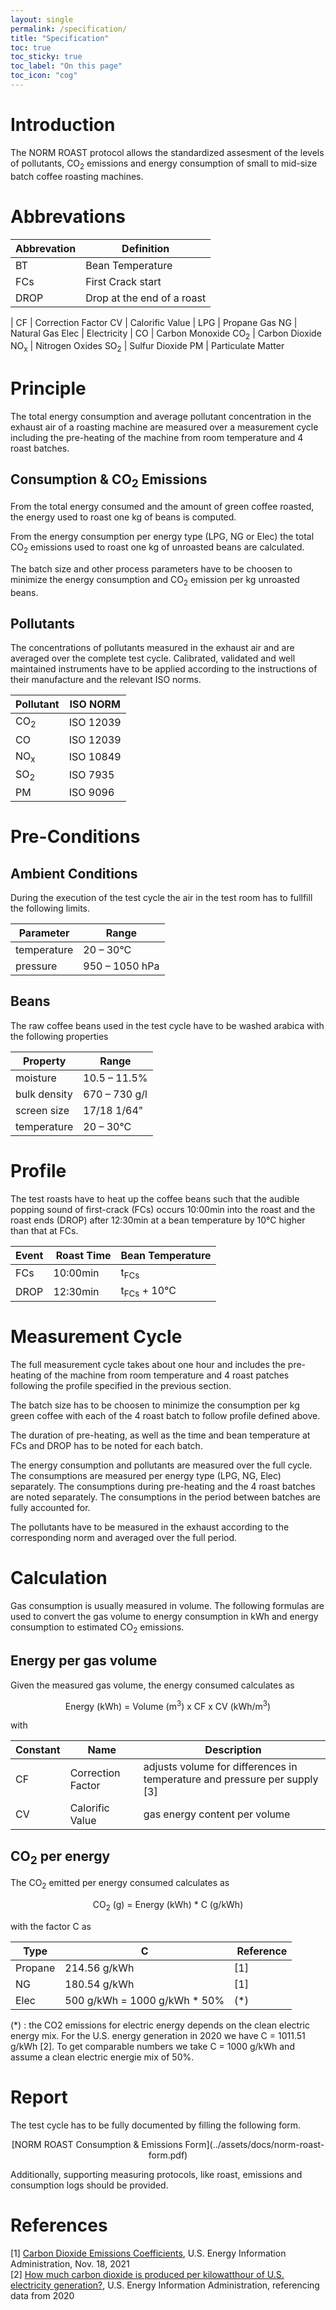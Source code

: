 ```yaml
---
layout: single
permalink: /specification/
title: "Specification"
toc: true
toc_sticky: true
toc_label: "On this page"
toc_icon: "cog"
---
```


# Introduction

The NORM ROAST protocol allows the standardized assesment of the levels of pollutants, CO<sub>2</sub> emissions and energy consumption of small to mid-size batch coffee roasting machines.

# Abbrevations

Abbrevation  | Definition
------------- | -------------
BT | Bean Temperature
FCs | First Crack start
DROP | Drop at the end of a roast
|
CF | Correction Factor
CV | Calorific Value
|
LPG  | Propane Gas
NG   | Natural Gas
Elec | Electricity
|
CO  | Carbon Monoxide
CO<sub>2</sub> | Carbon Dioxide
NO<sub>x</sub> | Nitrogen Oxides
SO<sub>2</sub> | Sulfur Dioxide
PM  | Particulate Matter


# Principle

The total energy consumption and average pollutant concentration in the exhaust air of a roasting machine are measured over a measurement cycle including the pre-heating of the machine from room temperature and 4 roast batches. 

## Consumption & CO<sub>2</sub> Emissions

From the total energy consumed and the amount of green coffee roasted, the energy used to roast one kg of beans is computed. 

From the energy consumption per energy type (LPG, NG or Elec) the total CO<sub>2</sub> emissions used to roast one kg of unroasted beans are calculated. 

The batch size and other process parameters have to be choosen to minimize the energy consumption and CO<sub>2</sub> emission per kg unroasted beans.

## Pollutants
 
The concentrations of pollutants measured in the exhaust air and are averaged over the complete test cycle. Calibrated, validated and well maintained instruments have to be applied according to the instructions of their manufacture and the relevant ISO norms.

Pollutant  | ISO NORM
---------- | -------------
CO<sub>2</sub> | ISO 12039
CO  | ISO 12039
NO<sub>x</sub> | ISO 10849
SO<sub>2</sub> | ISO 7935
PM  | ISO 9096


# Pre-Conditions

## Ambient Conditions

During the execution of the test cycle the air in the test room has to fullfill the following limits.

Parameter   | Range
----------- | -----
temperature | 20 – 30°C
pressure    | 950 – 1050 hPa

## Beans

The raw coffee beans used in the test cycle have to be washed arabica with the following properties

Property | Range
-------- | -----
moisture | 10.5 – 11.5%
bulk density | 670 – 730 g/l
screen size | 17/18 1/64"
temperature | 20 – 30°C

# Profile

The test roasts have to heat up the coffee beans such that the audible popping sound of first-crack (FCs) occurs 10:00min into the roast and the roast ends (DROP) after 12:30min at a bean temperature by 10°C higher than that at FCs.

Event | Roast Time | Bean Temperature
----- | ---------- | ----------------
FCs   | 10:00min   | t<sub>FCs</sub>
DROP  | 12:30min   | t<sub>FCs</sub> + 10°C
    

# Measurement Cycle

The full measurement cycle takes about one hour and includes the pre-heating of the machine from room temperature and 4 roast patches following the profile specified in the previous section.

The batch size has to be choosen to minimize the consumption per kg green coffee with each of the 4 roast batch to follow profile defined above. 

The duration of pre-heating, as well as the time and bean temperature at FCs and DROP has to be noted for each batch.

The energy consumption and pollutants are measured over the full cycle. The consumptions are measured per energy type (LPG, NG, Elec) separately. The consumptions during pre-heating and the 4 roast batches are noted separately. The consumptions in the period between batches are fully accounted for.

The pollutants have to be measured in the exhaust according to the corresponding norm and averaged over the full period.



# Calculation

Gas consumption is usually measured in volume. The following formulas are used to convert the gas volume to energy consumption in kWh and energy consumption to estimated CO<sub>2</sub> emissions.

## Energy per gas volume

Given the measured gas volume, the energy consumed calculates as

<center>
Energy (kWh) = Volume (m<sup>3</sup>) x CF x CV (kWh/m<sup>3</sup>)
</center>

with

Constant | Name | Description 
-------- | ---- | -----------
CF | Correction Factor | adjusts volume for differences in temperature and pressure per supply [3]
CV | Calorific Value | gas energy content per volume



## CO<sub>2</sub> per energy

The CO<sub>2</sub> emitted per energy consumed calculates as

<center>
CO<sub>2</sub> (g) = Energy (kWh) * C (g/kWh)
</center>

with the factor C as

Type | C | Reference
----- | ---- | ----
Propane | 214.56 g/kWh | [1]
NG |      180.54 g/kWh | [1]
Elec |    500 g/kWh = 1000 g/kWh * 50% | (*)

(*) :  the CO2 emissions for electric energy depends on the clean electric energy mix. For the U.S. energy generation in 2020 we have C = 1011.51 g/kWh [2]. To get comparable numbers we take C = 1000 g/kWh and assume a clean electric energie mix of 50%.



# Report

The test cycle has to be fully documented by filling the following form.

<center>
[NORM ROAST Consumption & Emissions Form](../assets/docs/norm-roast-form.pdf)
</center>

Additionally, supporting measuring protocols, like roast, emissions and consumption logs should be provided.


# References

[1] [Carbon Dioxide Emissions Coefficients](https://www.eia.gov/environment/emissions/co2_vol_mass.php), U.S. Energy Information Administration, Nov. 18, 2021  
[2] [How much carbon dioxide is produced per kilowatthour of U.S. electricity generation?](https://www.eia.gov/tools/faqs/faq.php?id=74&t=11), U.S. Energy Information Administration, referencing data from 2020